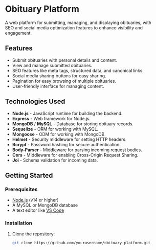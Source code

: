# Obituary Platform

A web platform for submitting, managing, and displaying obituaries, with SEO and social media optimization features to enhance visibility and engagement.

## Features
- Submit obituaries with personal details and content.
- View and manage submitted obituaries.
- SEO features like meta tags, structured data, and canonical links.
- Social media sharing buttons for easy sharing.
- Pagination for easy browsing of multiple obituaries.
- User-friendly interface for managing content.

## Technologies Used
- **Node.js** - JavaScript runtime for building the backend.
- **Express** - Web framework for Node.js.
- **MongoDB** / **MySQL** - Database for storing obituary records.
- **Sequelize** - ORM for working with MySQL.
- **Mongoose** - ODM for working with MongoDB.
- **Helmet** - Security middleware for setting HTTP headers.
- **Bcrypt** - Password hashing for secure authentication.
- **Body-Parser** - Middleware for parsing incoming request bodies.
- **Cors** - Middleware for enabling Cross-Origin Request Sharing.
- **Joi** - Schema validation for incoming data.

## Getting Started

### Prerequisites
- [Node.js](https://nodejs.org/) (v14 or higher)
- A MySQL or MongoDB database
- A text editor like [VS Code](https://code.visualstudio.com/)

### Installation

1. Clone the repository:
   ```bash
   git clone https://github.com/yourusername/obituary-platform.git
